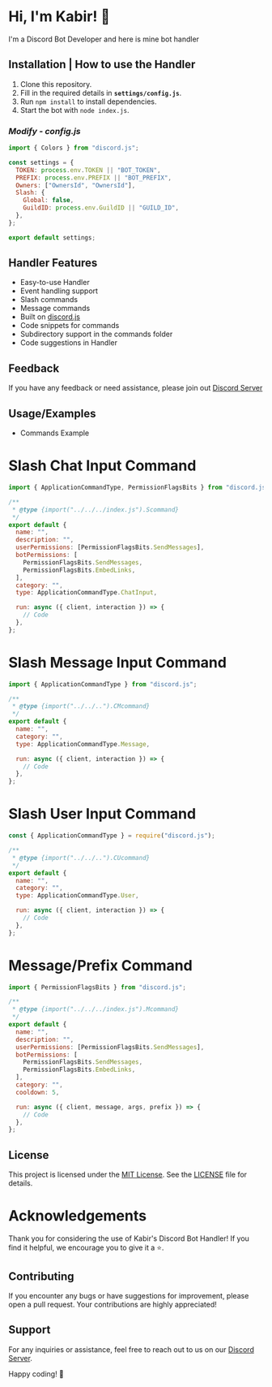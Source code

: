 # Hi, I'm Kabir! 👋

I'm a Discord Bot Developer and here is mine bot handler

## Installation | How to use the Handler

1. Clone this repository.
2. Fill in the required details in **`settings/config.js`**.
3. Run `npm install` to install dependencies.
4. Start the bot with `node index.js`.

### _Modify - config.js_

```js
import { Colors } from "discord.js";

const settings = {
  TOKEN: process.env.TOKEN || "BOT_TOKEN",
  PREFIX: process.env.PREFIX || "BOT_PREFIX",
  Owners: ["OwnersId", "OwnersId"],
  Slash: {
    Global: false,
    GuildID: process.env.GuildID || "GUILD_ID",
  },
};

export default settings;
```

## Handler Features

- Easy-to-use Handler
- Event handling support
- Slash commands
- Message commands
- Built on [discord.js](https://discord.js.org/#/)
- Code snippets for commands
- Subdirectory support in the commands folder
- Code suggestions in Handler

## Feedback

If you have any feedback or need assistance, please join out [Discord Server](https://discord.gg/PcUVWApWN3)

## Usage/Examples

- Commands Example

# Slash Chat Input Command

```js
import { ApplicationCommandType, PermissionFlagsBits } from "discord.js";

/**
 * @type {import("../../../index.js").Scommand}
 */
export default {
  name: "",
  description: "",
  userPermissions: [PermissionFlagsBits.SendMessages],
  botPermissions: [
    PermissionFlagsBits.SendMessages,
    PermissionFlagsBits.EmbedLinks,
  ],
  category: "",
  type: ApplicationCommandType.ChatInput,

  run: async ({ client, interaction }) => {
    // Code
  },
};
```

# Slash Message Input Command

```js
import { ApplicationCommandType } from "discord.js";

/**
 * @type {import("../../..").CMcommand}
 */
export default {
  name: "",
  category: "",
  type: ApplicationCommandType.Message,

  run: async ({ client, interaction }) => {
    // Code
  },
};
```

# Slash User Input Command

```js
const { ApplicationCommandType } = require("discord.js");

/**
 * @type {import("../../..").CUcommand}
 */
export default {
  name: "",
  category: "",
  type: ApplicationCommandType.User,

  run: async ({ client, interaction }) => {
    // Code
  },
};
```

# Message/Prefix Command

```js
import { PermissionFlagsBits } from "discord.js";

/**
 * @type {import("../../../index.js").Mcommand}
 */
export default {
  name: "",
  description: "",
  userPermissions: [PermissionFlagsBits.SendMessages],
  botPermissions: [
    PermissionFlagsBits.SendMessages,
    PermissionFlagsBits.EmbedLinks,
  ],
  category: "",
  cooldown: 5,

  run: async ({ client, message, args, prefix }) => {
    // Code
  },
};
```

## License

This project is licensed under the [MIT License](https://choosealicense.com/licenses/mit/). See the [LICENSE](LICENSE) file for details.

# Acknowledgements

Thank you for considering the use of Kabir's Discord Bot Handler! If you find it helpful, we encourage you to give it a ⭐️.

## Contributing

If you encounter any bugs or have suggestions for improvement, please open a pull request. Your contributions are highly appreciated!

## Support

For any inquiries or assistance, feel free to reach out to us on our [Discord Server](https://discord.gg/PcUVWApWN3).

Happy coding! 🚀
